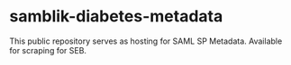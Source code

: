 # samblik-diabetes-metadata

This public repository serves as hosting for SAML SP Metadata. Available for scraping for SEB.
